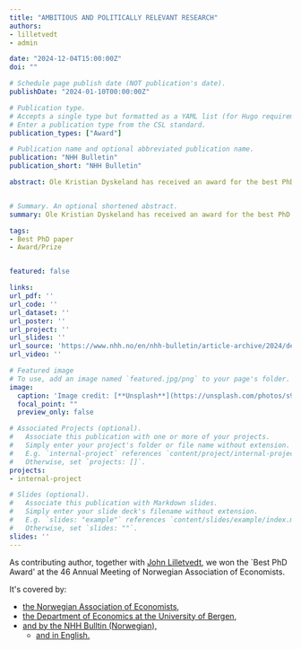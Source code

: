 ```yaml
---
title: "AMBITIOUS AND POLITICALLY RELEVANT RESEARCH"
authors:
- lilletvedt
- admin

date: "2024-12-04T15:00:00Z"
doi: ""

# Schedule page publish date (NOT publication's date).
publishDate: "2024-01-10T00:00:00Z"

# Publication type.
# Accepts a single type but formatted as a YAML list (for Hugo requirements).
# Enter a publication type from the CSL standard.
publication_types: ["Award"]

# Publication name and optional abbreviated publication name.
publication: "NHH Bulletin"
publication_short: "NHH Bulletin"

abstract: Ole Kristian Dyskeland has received an award for the best PhD paper recently presented at a conference. The NHH doctoral student shares the prize with John S. Lilletvedt from UiB.


# Summary. An optional shortened abstract.
summary: Ole Kristian Dyskeland has received an award for the best PhD paper recently presented at a conference. The NHH doctoral student shares the prize with John S. Lilletvedt from UiB.

tags:
- Best PhD paper
- Award/Prize


featured: false

links:
url_pdf: ''
url_code: ''
url_dataset: ''
url_poster: ''
url_project: ''
url_slides: ''
url_source: 'https://www.nhh.no/en/nhh-bulletin/article-archive/2024/december/ambitious-and-politically-relevant-research/'
url_video: ''

# Featured image
# To use, add an image named `featured.jpg/png` to your page's folder. 
image:
  caption: 'Image credit: [**Unsplash**](https://unsplash.com/photos/s9CC2SKySJM)'
  focal_point: ""
  preview_only: false

# Associated Projects (optional).
#   Associate this publication with one or more of your projects.
#   Simply enter your project's folder or file name without extension.
#   E.g. `internal-project` references `content/project/internal-project/index.md`.
#   Otherwise, set `projects: []`.
projects:
- internal-project

# Slides (optional).
#   Associate this publication with Markdown slides.
#   Simply enter your slide deck's filename without extension.
#   E.g. `slides: "example"` references `content/slides/example/index.md`.
#   Otherwise, set `slides: ""`.
slides: ''
---
```


As contributing author, together with [John Lilletvedt](https://www.google.com/search?client=safari&rls=en&q=John+S%C3%A6ten+Lilletvedt&ie=UTF-8&oe=UTF-8), we won the `Best PhD Award' at the 46 Annual Meeting of Norwegian Association of Economists.

It's covered by:

* [the Norwegian Association of Economists,](https://samfunnsokonomene.no/artikler/vinnerne-av-phd-prisen-og-artikkelprisen-pa-det-46-forskermote/)
* [the Department of Economics at the University of Bergen](https://www.uib.no/econ/174505/john-s-lilletvedt-awarded-best-paper),
* [and by the NHH Bulltin (Norwegian),](https://www.nhh.no/nhh-bulletin/artikkelarkiv/2024/desember/-ambisios-og-politisk-relevant-forskning/)
  * [and in English.](https://www.nhh.no/en/nhh-bulletin/article-archive/2024/december/ambitious-and-politically-relevant-research/)

